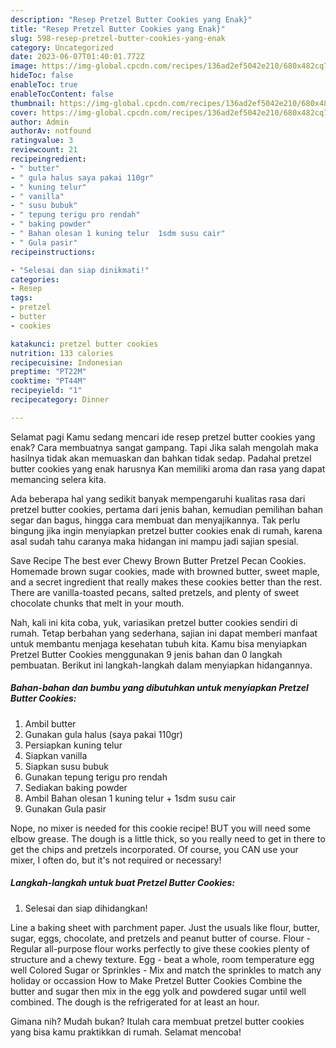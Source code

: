 ```yaml
---
description: "Resep Pretzel Butter Cookies yang Enak}"
title: "Resep Pretzel Butter Cookies yang Enak}"
slug: 598-resep-pretzel-butter-cookies-yang-enak
category: Uncategorized
date: 2023-06-07T01:40:01.772Z
image: https://img-global.cpcdn.com/recipes/136ad2ef5042e210/680x482cq70/pretzel-butter-cookies-foto-resep-utama.jpg
hideToc: false
enableToc: true
enableTocContent: false
thumbnail: https://img-global.cpcdn.com/recipes/136ad2ef5042e210/680x482cq70/pretzel-butter-cookies-foto-resep-utama.jpg
cover: https://img-global.cpcdn.com/recipes/136ad2ef5042e210/680x482cq70/pretzel-butter-cookies-foto-resep-utama.jpg
author: Admin
authorAv: notfound
ratingvalue: 3
reviewcount: 21
recipeingredient:
- " butter"
- " gula halus saya pakai 110gr"
- " kuning telur"
- " vanilla"
- " susu bubuk"
- " tepung terigu pro rendah"
- " baking powder"
- " Bahan olesan 1 kuning telur  1sdm susu cair"
- " Gula pasir"
recipeinstructions:

- "Selesai dan siap dinikmati!"
categories:
- Resep
tags:
- pretzel
- butter
- cookies

katakunci: pretzel butter cookies 
nutrition: 133 calories
recipecuisine: Indonesian
preptime: "PT22M"
cooktime: "PT44M"
recipeyield: "1"
recipecategory: Dinner

---
```



Selamat pagi Kamu sedang mencari ide resep pretzel butter cookies yang enak? Cara membuatnya sangat gampang. Tapi Jika salah mengolah maka hasilnya tidak akan memuaskan dan bahkan tidak sedap. Padahal pretzel butter cookies yang enak harusnya Kan memiliki aroma dan rasa yang dapat memancing selera kita.


Ada beberapa hal yang sedikit banyak mempengaruhi kualitas rasa dari pretzel butter cookies, pertama dari jenis bahan, kemudian pemilihan bahan segar dan bagus, hingga cara membuat dan menyajikannya. Tak perlu bingung jika ingin menyiapkan pretzel butter cookies enak di rumah, karena asal sudah tahu caranya maka hidangan ini mampu jadi sajian spesial.

Save Recipe The best ever Chewy Brown Butter Pretzel Pecan Cookies. Homemade brown sugar cookies, made with browned butter, sweet maple, and a secret ingredient that really makes these cookies better than the rest. There are vanilla-toasted pecans, salted pretzels, and plenty of sweet chocolate chunks that melt in your mouth.


Nah, kali ini kita coba, yuk, variasikan pretzel butter cookies sendiri di rumah. Tetap berbahan yang sederhana, sajian ini dapat memberi manfaat untuk membantu menjaga kesehatan tubuh kita. Kamu bisa menyiapkan Pretzel Butter Cookies menggunakan 9 jenis bahan dan 0 langkah pembuatan. Berikut ini langkah-langkah dalam menyiapkan hidangannya.

<!--inarticleads1-->

##### Bahan-bahan dan bumbu yang dibutuhkan untuk menyiapkan Pretzel Butter Cookies:

1. Ambil  butter
1. Gunakan  gula halus (saya pakai 110gr)
1. Persiapkan  kuning telur
1. Siapkan  vanilla
1. Siapkan  susu bubuk
1. Gunakan  tepung terigu pro rendah
1. Sediakan  baking powder
1. Ambil  Bahan olesan 1 kuning telur + 1sdm susu cair
1. Gunakan  Gula pasir


Nope, no mixer is needed for this cookie recipe! BUT you will need some elbow grease. The dough is a little thick, so you really need to get in there to get the chips and pretzels incorporated. Of course, you CAN use your mixer, I often do, but it&#39;s not required or necessary! 

<!--inarticleads2-->

##### Langkah-langkah untuk buat Pretzel Butter Cookies:


1. Selesai dan siap dihidangkan!

Line a baking sheet with parchment paper. Just the usuals like flour, butter, sugar, eggs, chocolate, and pretzels and peanut butter of course. Flour - Regular all-purpose flour works perfectly to give these cookies plenty of structure and a chewy texture. Egg - beat a whole, room temperature egg well Colored Sugar or Sprinkles - Mix and match the sprinkles to match any holiday or occassion How to Make Pretzel Butter Cookies Combine the butter and sugar then mix in the egg yolk and powdered sugar until well combined. The dough is the refrigerated for at least an hour. 

Gimana nih? Mudah bukan? Itulah cara membuat pretzel butter cookies yang bisa kamu praktikkan di rumah. Selamat mencoba!
